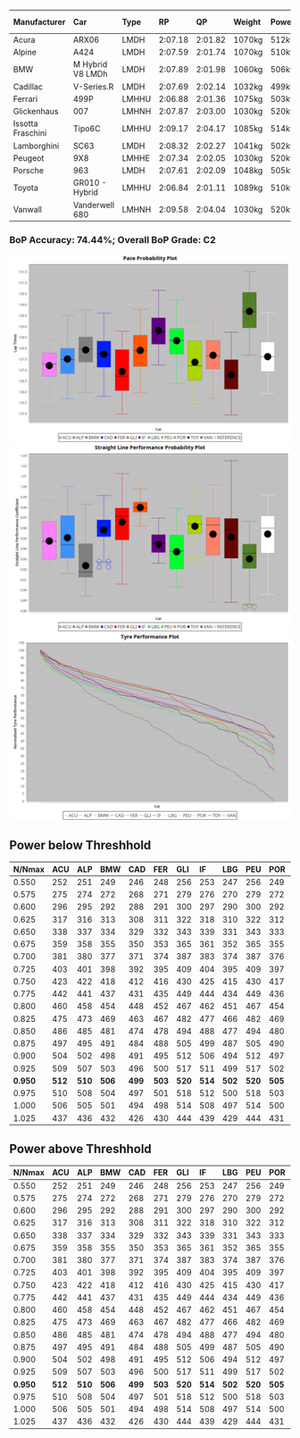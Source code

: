 |Manufacturer|Car|Type|RP|QP|Weight|Power¹|Threshhold|PINC|Power²|E/Stint|AVG Vmax|FDS|RDLC|L/Stint|BOP-Grade|ModelAccuracy|ModelPoints|Match%|
|:-|:-|:-|:-|:-|:-|:-|:-|:-|:-|:-|:-|:-|:-|:-|:-|:-|:-|:-|
|Acura|ARX06|LMDH|2:07.18|2:01.82|1070kg|512kw|210.0kph|0%|512kw|909MJ|301.70kph|-|1.00|25|-E1|100.00%|995|59.32%|
|Alpine|A424|LMDH|2:07.59|2:01.74|1070kg|510kw|210.0kph|0%|510kw|905MJ|302.06kph|-|0.99|25|~A1|81.46%|523|100.00%|
|BMW|M Hybrid V8 LMDh|LMDH|2:07.89|2:01.98|1060kg|506kw|210.0kph|0%|506kw|892MJ|297.80kph|-|1.01|25|~A1|98.60%|1690|100.00%|
|Cadillac|V-Series.R|LMDH|2:07.69|2:02.14|1032kg|499kw|210.0kph|0%|499kw|873MJ|302.99kph|-|1.03|25|~A1|98.38%|1765|96.92%|
|Ferrari|499P|LMHHU|2:06.88|2:01.36|1075kg|503kw|210.0kph|0%|503kw|887MJ|303.76kph|190kph|1.01|25|-D2|92.24%|2247|63.20%|
|Glickenhaus|007|LMHNH|2:07.87|2:03.00|1030kg|520kw|210.0kph|0%|520kw|913MJ|308.85kph|-|0.96|25|+B1|96.18%|554|87.91%|
|Issotta Fraschini|Tipo6C|LMHHU|2:09.17|2:04.17|1085kg|514kw|210.0kph|0%|514kw|918MJ|300.81kph|190kph|1.02|25|+Ω1|66.67%|96|31.59%|
|Lamborghini|SC63|LMDH|2:08.32|2:02.27|1041kg|502kw|210.0kph|0%|502kw|883MJ|300.33kph|-|1.05|25|+C2|96.77%|419|73.92%|
|Peugeot|9X8|LMHHE|2:07.34|2:02.05|1030kg|520kw|210.0kph|0%|520kw|910MJ|305.47kph|150kph|1.04|25|-B1|87.65%|1795|86.12%|
|Porsche|963|LMDH|2:07.61|2:02.09|1048kg|505kw|210.0kph|0%|505kw|889MJ|303.01kph|-|1.02|25|-A2|96.81%|5438|94.12%|
|Toyota|GR010 - Hybrid|LMHHU|2:06.84|2:01.11|1089kg|510kw|210.0kph|0%|510kw|905MJ|301.49kph|190kph|1.01|25|-D2|86.04%|1751|63.49%|
|Vanwall|Vanderwell 680|LMHNH|2:09.58|2:04.04|1030kg|520kw|210.0kph|0%|520kw|908MJ|300.09kph|-|1.02|25|+Ω1|91.42%|501|36.74%|

### BoP Accuracy: 74.44%; Overall BoP Grade: C2
![PACECHART](./IMG/CUSTOM.png)
![STRAIGHTLINEPERFORMANCECHART](./IMG/CUSTOM_sp.png)
![TYREPERFORMANCECHART](./IMG/CUSTOM_tw.png)

## Power below Threshhold
|N/Nmax|ACU|ALP|BMW|CAD|FER|GLI|IF|LBG|PEU|POR|TOY|VAN|
|:-|:-|:-|:-|:-|:-|:-|:-|:-|:-|:-|:-|:-|
|0.550|252|251|249|246|248|256|253|247|256|249|251|256|
|0.575|275|274|272|268|271|279|276|270|279|272|274|279|
|0.600|296|295|292|288|291|300|297|290|300|292|295|300|
|0.625|317|316|313|308|311|322|318|310|322|312|316|322|
|0.650|338|337|334|329|332|343|339|331|343|333|337|343|
|0.675|359|358|355|350|353|365|361|352|365|355|358|365|
|0.700|381|380|377|371|374|387|383|374|387|376|380|387|
|0.725|403|401|398|392|395|409|404|395|409|397|401|409|
|0.750|423|422|418|412|416|430|425|415|430|417|422|430|
|0.775|442|441|437|431|435|449|444|434|449|436|441|449|
|0.800|460|458|454|448|452|467|462|451|467|454|458|467|
|0.825|475|473|469|463|467|482|477|466|482|469|473|482|
|0.850|486|485|481|474|478|494|488|477|494|480|485|494|
|0.875|497|495|491|484|488|505|499|487|505|490|495|505|
|0.900|504|502|498|491|495|512|506|494|512|497|502|512|
|0.925|509|507|503|496|500|517|511|499|517|502|507|517|
|**0.950**|**512**|**510**|**506**|**499**|**503**|**520**|**514**|**502**|**520**|**505**|**510**|**520**|
|0.975|510|508|504|497|501|518|512|500|518|503|508|518|
|1.000|506|505|501|494|498|514|508|497|514|500|505|514|
|1.025|437|436|432|426|430|444|439|429|444|431|436|444|

## Power above Threshhold
|N/Nmax|ACU|ALP|BMW|CAD|FER|GLI|IF|LBG|PEU|POR|TOY|VAN|
|:-|:-|:-|:-|:-|:-|:-|:-|:-|:-|:-|:-|:-|
|0.550|252|251|249|246|248|256|253|247|256|249|251|256|
|0.575|275|274|272|268|271|279|276|270|279|272|274|279|
|0.600|296|295|292|288|291|300|297|290|300|292|295|300|
|0.625|317|316|313|308|311|322|318|310|322|312|316|322|
|0.650|338|337|334|329|332|343|339|331|343|333|337|343|
|0.675|359|358|355|350|353|365|361|352|365|355|358|365|
|0.700|381|380|377|371|374|387|383|374|387|376|380|387|
|0.725|403|401|398|392|395|409|404|395|409|397|401|409|
|0.750|423|422|418|412|416|430|425|415|430|417|422|430|
|0.775|442|441|437|431|435|449|444|434|449|436|441|449|
|0.800|460|458|454|448|452|467|462|451|467|454|458|467|
|0.825|475|473|469|463|467|482|477|466|482|469|473|482|
|0.850|486|485|481|474|478|494|488|477|494|480|485|494|
|0.875|497|495|491|484|488|505|499|487|505|490|495|505|
|0.900|504|502|498|491|495|512|506|494|512|497|502|512|
|0.925|509|507|503|496|500|517|511|499|517|502|507|517|
|**0.950**|**512**|**510**|**506**|**499**|**503**|**520**|**514**|**502**|**520**|**505**|**510**|**520**|
|0.975|510|508|504|497|501|518|512|500|518|503|508|518|
|1.000|506|505|501|494|498|514|508|497|514|500|505|514|
|1.025|437|436|432|426|430|444|439|429|444|431|436|444|
